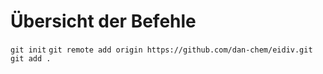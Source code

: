 # Übersicht der Befehle
`git init`
`git remote add origin https://github.com/dan-chem/eidiv.git`
`git add .`